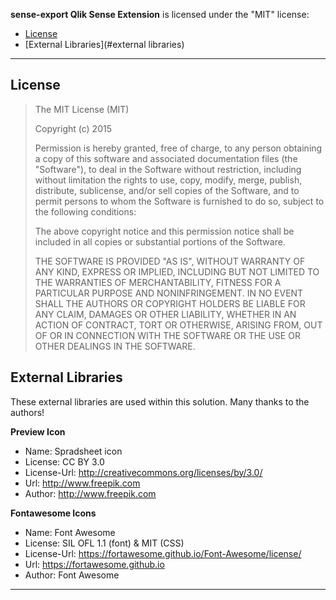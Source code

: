 **sense-export Qlik Sense Extension** is licensed under the "MIT" license:

* [License](#license)
* [External Libraries](#external libraries)

---

## License

> 
> The MIT License (MIT)
> 
> Copyright (c) 2015 
> 
> Permission is hereby granted, free of charge, to any person obtaining a copy
> of this software and associated documentation files (the &#34;Software&#34;), to deal
> in the Software without restriction, including without limitation the rights
> to use, copy, modify, merge, publish, distribute, sublicense, and/or sell
> copies of the Software, and to permit persons to whom the Software is
> furnished to do so, subject to the following conditions:
> 
> The above copyright notice and this permission notice shall be included in all
> copies or substantial portions of the Software.
> 
> THE SOFTWARE IS PROVIDED &#34;AS IS&#34;, WITHOUT WARRANTY OF ANY KIND, EXPRESS OR
> IMPLIED, INCLUDING BUT NOT LIMITED TO THE WARRANTIES OF MERCHANTABILITY,
> FITNESS FOR A PARTICULAR PURPOSE AND NONINFRINGEMENT. IN NO EVENT SHALL THE
> AUTHORS OR COPYRIGHT HOLDERS BE LIABLE FOR ANY CLAIM, DAMAGES OR OTHER
> LIABILITY, WHETHER IN AN ACTION OF CONTRACT, TORT OR OTHERWISE, ARISING FROM,
> OUT OF OR IN CONNECTION WITH THE SOFTWARE OR THE USE OR OTHER DEALINGS IN THE
> SOFTWARE.
> 

## External Libraries

These external libraries are used within this solution. Many thanks to the authors!

**Preview Icon**
* Name: Spradsheet icon
* License: CC BY 3.0
* License-Url: http://creativecommons.org/licenses/by/3.0/
* Url: http://www.freepik.com
* Author: http://www.freepik.com

**Fontawesome Icons**
* Name: Font Awesome
* License: SIL OFL 1.1 (font) & MIT (CSS)
* License-Url: https://fortawesome.github.io/Font-Awesome/license/
* Url: https://fortawesome.github.io
* Author: Font Awesome

---

